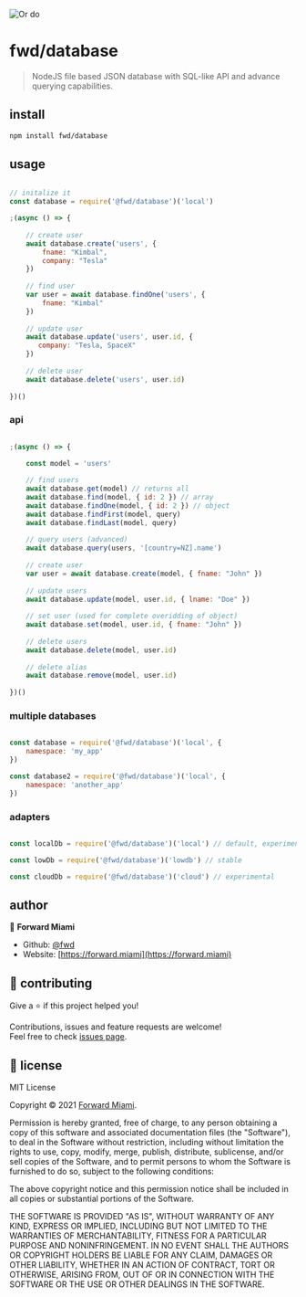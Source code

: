 <!-- <h1 align="center">JSON Database</h1> -->

![Or do](https://i.ibb.co/17s2yyM/image.png)

# fwd/database

> NodeJS file based JSON database with SQL-like API and advance querying capabilities.

## install

```sh
npm install fwd/database
```

## usage

```js

// initalize it
const database = require('@fwd/database')('local')

;(async () => {
  	
	// create user
	await database.create('users', {
		fname: "Kimbal",
		company: "Tesla"
	})
	
	// find user
	var user = await database.findOne('users', {
		fname: "Kimbal"
	})
	
	// update user
	await database.update('users', user.id, {
	   company: "Tesla, SpaceX"
	})
	
	// delete user
	await database.delete('users', user.id)
  
})()

```

### api

```js

;(async () => {

	const model = 'users'
	
	// find users
	await database.get(model) // returns all
	await database.find(model, { id: 2 }) // array
	await database.findOne(model, { id: 2 }) // object
	await database.findFirst(model, query) 
	await database.findLast(model, query)
	
	// query users (advanced)
	await database.query(users, '[country=NZ].name')
	
	// create user
	var user = await database.create(model, { fname: "John" })
	
	// update users
	await database.update(model, user.id, { lname: "Doe" })
	
	// set user (used for complete overidding of object)
	await database.set(model, user.id, { fname: "John" })
	
	// delete users
	await database.delete(model, user.id)
	
	// delete alias
	await database.remove(model, user.id)
  
})()

```


### multiple databases

```js

const database = require('@fwd/database')('local', {
	namespace: 'my_app'
})

const database2 = require('@fwd/database')('local', {
	namespace: 'another_app'
})

```

### adapters

```js

const localDb = require('@fwd/database')('local') // default, experimental

const lowDb = require('@fwd/database')('lowdb') // stable

const cloudDb = require('@fwd/database')('cloud') // experimental

```


## author

👤  **Forward Miami**

* Github: [@fwd](https://github.com/fwd)
* Website: [https://forward.miami](https://forward.miami)

## 🤝 contributing

Give a ⭐️ if this project helped you!

Contributions, issues and feature requests are welcome! <br />Feel free to check [issues page](https://github.com/fwd/database/issues).

## 📝 license

MIT License

Copyright © 2021 [Forward Miami](https://forward.miami).

Permission is hereby granted, free of charge, to any person obtaining a copy
of this software and associated documentation files (the "Software"), to deal
in the Software without restriction, including without limitation the rights
to use, copy, modify, merge, publish, distribute, sublicense, and/or sell
copies of the Software, and to permit persons to whom the Software is
furnished to do so, subject to the following conditions:

The above copyright notice and this permission notice shall be included in all
copies or substantial portions of the Software.

THE SOFTWARE IS PROVIDED "AS IS", WITHOUT WARRANTY OF ANY KIND, EXPRESS OR
IMPLIED, INCLUDING BUT NOT LIMITED TO THE WARRANTIES OF MERCHANTABILITY,
FITNESS FOR A PARTICULAR PURPOSE AND NONINFRINGEMENT. IN NO EVENT SHALL THE
AUTHORS OR COPYRIGHT HOLDERS BE LIABLE FOR ANY CLAIM, DAMAGES OR OTHER
LIABILITY, WHETHER IN AN ACTION OF CONTRACT, TORT OR OTHERWISE, ARISING FROM,
OUT OF OR IN CONNECTION WITH THE SOFTWARE OR THE USE OR OTHER DEALINGS IN THE
SOFTWARE.
